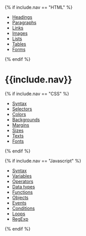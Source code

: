 {% if include.nav == "HTML" %}

<div class="side-bar">
  <ul>
    <li class="nav-bar-item">
      <a {% if include.side contains "headings" %} class="active" {% endif %} href="./headings.html">Headings</a>
    </li>
    <li>
      <a {% if include.side contains "paragraphs" %} class="active" {% endif %} href="./paragraphs.html">Paragraphs</a>
    </li>
    <li>
      <a {% if include.side contains "Links" %} class="active" {% endif %} href="./links.html">Links</a>
    </li>
    <li>
      <a {% if include.side contains "Images" %} class="active" {% endif %} href="./images.html">Images</a>
    </li>
    <li>
      <a {% if include.side contains "lists" %} class="active" {% endif %} href="./lists.html">Lists</a>
    </li>
    <li>
      <a {% if include.side contains "tables" %} class="active" {% endif %} href="./tables.html">Tables</a>
    </li>
    <li>
      <a {% if include.side contains "forms" %} class="active" {% endif %} href="./forms.html">Forms</a>
    </li>
  </ul>
</div>

{% endif %}

<h1>{{include.nav}}</h1>

{% if include.nav == "CSS" %}

<div class="side-bar">
  <ul>
   <li class="nav-bar-item">
      <a {% if include.side contains "Syntax" %} class="active" {% endif %} href="./syntax.html">Syntax</a>
    </li>
    <li>
      <a {% if include.side contains "Selectors" %} class="active" {% endif %} href="./selectors.html">Selectors</a>
    </li>
    <li>
      <a {% if include.side contains "Colors" %} class="active" {% endif %} href="./colors.html">Colors</a>
    </li>
    <li>
      <a {% if include.side contains "Backgrounds" %} class="active" {% endif %} href="./backgrounds.html">Backgrounds</a>
    </li>
    <li>
      <a {% if include.side contains "Margins" %} class="active" {% endif %} href="./margins.html">Margins</a>
    </li>
    <li>
      <a {% if include.side contains "Sizes" %} class="active" {% endif %} href="./sizes.html">Sizes</a>
    </li>
    <li>
      <a {% if include.side contains "Texts" %} class="active" {% endif %} href="./texts.html">Texts</a>
    </li>
    <li>
      <a {% if include.side contains "Fonts" %} class="active" {% endif %} href="./fonts.html">Fonts</a>
    </li>
  </ul>
</div>

{% endif %}

{% if include.nav == "Javascript" %}

<div class="side-bar">
  <ul>
    <li class="nav-bar-item">
      <a {% if include.side contains "Syntax" %} class="active" {% endif %} href="./syntax.html">Syntax</a>
    </li>
    <li>
      <a {% if include.side contains "Variables" %} class="active" {% endif %} href="./variables.html">Variables</a>
    </li>
    <li>
      <a {% if include.side contains "Operators" %} class="active" {% endif %} href="./operators.html">Operators</a>
    </li>
    <li>
      <a {% if include.side contains "Data types" %} class="active" {% endif %} href="./data_types.html">Data types</a>
    </li>
    <li>
      <a {% if include.side contains "Functions" %} class="active" {% endif %} href="./functions.html">Functions</a>
    </li>
    <li>
      <a {% if include.side contains "Objects" %} class="active" {% endif %} href="./objects.html">Objects</a>
    </li>
    <li>
      <a {% if include.side contains "Events" %} class="active" {% endif %} href="./events.html">Events</a>
    </li>
    <li>
      <a {% if include.side contains "Conditions" %} class="active" {% endif %} href="./conditions.html">Conditions</a>
    </li>
    <li>
      <a {% if include.side contains "Loops" %} class="active" {% endif %} href="./loops.html">Loops</a>
    </li>
    <li>
      <a {% if include.side contains "RegExp" %} class="active" {% endif %} href="./regexp.html">RegExp</a>
    </li>
  </ul>
</div>

{% endif %}
